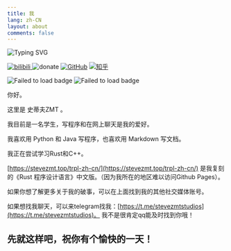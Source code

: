 ```yaml
---
title: 我
lang: zh-CN
layout: about
comments: false
---
```


<img src="https://readme-typing-svg.demolab.com?font=Roboto+Mono&weight=600&duration=2000&pause=1500&color=FFFFFF&background=1e242a&center=true&vCenter=true&random=false&width=420&lines=Welcome!+%F0%9F%92%9C;I+am+Steve+ZMT...;Nice+to+meet+you!;I+am+a+hobbyist+developer.;Check+out+my+website!;https%3A%2F%2Fwww.stevezmt.top" alt="Typing SVG" /></a><br>

[![bilibili](https://img.shields.io/badge/dynamic/json?url=https%3A%2F%2Fapi.bilibili.com%2Fx%2Frelation%2Fstat%3Fvmid%3D474130186&query=%24.data.follower&logo=bilibili&logoColor=pink&label=Bilibili%20Subscriber&color=pink)
](https://space.bilibili.com/474130186) ![donate](https://img.shields.io/badge/afdian-Not_available-white?style=plastic&logo=GitHub%20Sponsors&logoColor=white&label=afdian&labelColor=grey) [![GitHub](https://img.shields.io/badge/dynamic/json?url=https%3A%2F%2Fapi.swo.moe%2Fstats%2Fgithub%2Fstevezmtstudios&query=count&color=181717&label=GitHub&labelColor=282c34&logo=github&suffix=+follows&cacheSeconds=3600)](https://github.com/stevezmtstudios) [![知乎](https://img.shields.io/badge/dynamic/json?url=https%3A%2F%2Fapi.swo.moe%2Fstats%2Fzhihu%2Fzhang-xian-sheng-70-9&query=count&color=282c34&label=%E7%9F%A5%E4%B9%8E&labelColor=0084ff&logo=zhihu&logoColor=ffffff&suffix=+%E5%85%B3%E6%B3%A8&cacheSeconds=3600)](https://www.zhihu.com/people/zhang-xian-sheng-70-9)

![Failed to load badge](https://img.shields.io/github/followers/stevezmtstudios?style=for-the-badge&logo=github)
![Failed to load badge](https://komarev.com/ghpvc/?username=stevezmtstudios&style=for-the-badge&abbreviated=true&base=3188)<br>


你好。

这里是 史蒂夫ZMT 。

我目前是一名学生，写程序和在网上聊天是我的爱好。

我喜欢用 Python 和 Java 写程序，也喜欢用 Markdown 写文档。

我正在尝试学习Rust和C++。

[https://stevezmt.top/trpl-zh-cn/](https://stevezmt.top/trpl-zh-cn/) 是我复刻的《Rust 程序设计语言》中文版。（因为我所在的地区难以访问Github Pages）。

如果你想了解更多关于我的破事，可以在上面找到我的其他社交媒体账号。

如果想找我聊天，可以来telegram找我：[https://t.me/stevezmtstudios](https://t.me/stevezmtstudios)。
我不是很肯定qq能及时找到你哦！

先就这样吧，祝你有个愉快的一天！
---